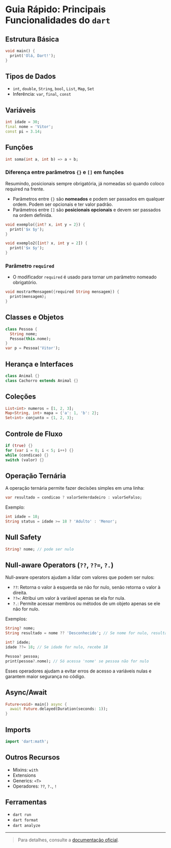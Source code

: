 # Guia Rápido: Principais Funcionalidades do `dart`

## Estrutura Básica

```dart
void main() {
  print('Olá, Dart!');
}
```

## Tipos de Dados

- `int`, `double`, `String`, `bool`, `List`, `Map`, `Set`
- Inferência: `var`, `final`, `const`

## Variáveis

```dart
int idade = 30;
final nome = 'Vitor';
const pi = 3.14;
```

## Funções

```dart
int soma(int a, int b) => a + b;
```

### Diferença entre parâmetros `{}` e `[]` em funções
Resumindo, posicionais sempre obrigatória, já nomeadas só quando coloco required na frente. 

- Parâmetros entre `{}` são **nomeados** e podem ser passados em qualquer ordem. Podem ser opcionais e ter valor padrão.
- Parâmetros entre `[]` são **posicionais opcionais** e devem ser passados na ordem definida.

```dart
void exemplo({int? x, int y = 2}) {
  print('$x $y');
}

void exemplo2([int? x, int y = 2]) {
  print('$x $y');
}
```

### Parâmetro `required`

- O modificador `required` é usado para tornar um parâmetro nomeado obrigatório.

```dart
void mostrarMensagem({required String mensagem}) {
  print(mensagem);
}
```

## Classes e Objetos

```dart
class Pessoa {
  String nome;
  Pessoa(this.nome);
}
var p = Pessoa('Vitor');
```

## Herança e Interfaces

```dart
class Animal {}
class Cachorro extends Animal {}
```

## Coleções

```dart
List<int> numeros = [1, 2, 3];
Map<String, int> mapa = {'a': 1, 'b': 2};
Set<int> conjunto = {1, 2, 3};
```

## Controle de Fluxo

```dart
if (true) {}
for (var i = 0; i < 5; i++) {}
while (condicao) {}
switch (valor) {}
```

## Operação Ternária

A operação ternária permite fazer decisões simples em uma linha:

```dart
var resultado = condicao ? valorSeVerdadeiro : valorSeFalso;
```

Exemplo:

```dart
int idade = 18;
String status = idade >= 18 ? 'Adulto' : 'Menor';
```

## Null Safety

```dart
String? nome; // pode ser nulo
```

## Null-aware Operators (`??`, `??=`, `?.`)

Null-aware operators ajudam a lidar com valores que podem ser nulos:

- `??`: Retorna o valor à esquerda se não for nulo, senão retorna o valor à direita.
- `??=`: Atribui um valor à variável apenas se ela for nula.
- `?.`: Permite acessar membros ou métodos de um objeto apenas se ele não for nulo.

Exemplos:

```dart
String? nome;
String resultado = nome ?? 'Desconhecido'; // Se nome for nulo, resultado será 'Desconhecido'

int? idade;
idade ??= 18; // Se idade for nulo, recebe 18

Pessoa? pessoa;
print(pessoa?.nome); // Só acessa 'nome' se pessoa não for nulo
```

Esses operadores ajudam a evitar erros de acesso a variáveis nulas e garantem maior segurança no código.

## Async/Await

```dart
Future<void> main() async {
  await Future.delayed(Duration(seconds: 1));
}
```

## Imports

```dart
import 'dart:math';
```

## Outros Recursos

- Mixins: `with`
- Extensions
- Generics: `<T>`
- Operadores: `??`, `?.`, `!`

## Ferramentas

- `dart run`
- `dart format`
- `dart analyze`

---

> Para detalhes, consulte a [documentação oficial](https://dart.dev/guides).